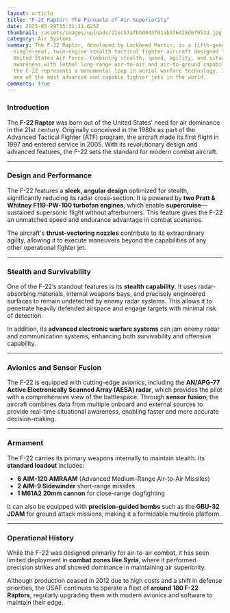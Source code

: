 ```yaml
---
layout: article
title: "F-22 Raptor: The Pinnacle of Air Superiority"
date: 2025-05-28T15:31:11.625Z
thumbnail: /assets/images/uploads/21ecb7afbb0043f01ab976428d6f953d.jpg
category: Air Systems
summary: The F-22 Raptor, developed by Lockheed Martin, is a fifth-generation,
  single-seat, twin-engine stealth tactical fighter aircraft designed for the
  United States Air Force. Combining stealth, speed, agility, and situational
  awareness with lethal long-range air-to-air and air-to-ground capabilities,
  the F-22 represents a monumental leap in aerial warfare technology. It remains
  one of the most advanced and capable fighter jets in the world.
comments: true
---
```

<!--StartFragment-->

### Introduction

The **F-22 Raptor** was born out of the United States' need for air dominance in the 21st century. Originally conceived in the 1980s as part of the Advanced Tactical Fighter (ATF) program, the aircraft made its first flight in 1997 and entered service in 2005. With its revolutionary design and advanced features, the F-22 sets the standard for modern combat aircraft.

- - -

### Design and Performance

The F-22 features a **sleek, angular design** optimized for stealth, significantly reducing its radar cross-section. It is powered by **two Pratt & Whitney F119-PW-100 turbofan engines**, which enable **supercruise**—sustained supersonic flight without afterburners. This feature gives the F-22 an unmatched speed and endurance advantage in combat scenarios.

The aircraft's **thrust-vectoring nozzles** contribute to its extraordinary agility, allowing it to execute maneuvers beyond the capabilities of any other operational fighter jet.

- - -

### Stealth and Survivability

One of the F-22’s standout features is its **stealth capability**. It uses radar-absorbing materials, internal weapons bays, and precisely engineered surfaces to remain undetected by enemy radar systems. This allows it to penetrate heavily defended airspace and engage targets with minimal risk of detection.

In addition, its **advanced electronic warfare systems** can jam enemy radar and communication systems, enhancing both survivability and offensive capability.

- - -

### Avionics and Sensor Fusion

The F-22 is equipped with cutting-edge avionics, including the **AN/APG-77 Active Electronically Scanned Array (AESA) radar**, which provides the pilot with a comprehensive view of the battlespace. Through **sensor fusion**, the aircraft combines data from multiple onboard and external sources to provide real-time situational awareness, enabling faster and more accurate decision-making.

- - -

### Armament

The F-22 carries its primary weapons internally to maintain stealth. Its **standard loadout** includes:

* **6 AIM-120 AMRAAM** (Advanced Medium-Range Air-to-Air Missiles)
* **2 AIM-9 Sidewinder** short-range missiles
* **1 M61A2 20mm cannon** for close-range dogfighting

It can also be equipped with **precision-guided bombs** such as the **GBU-32 JDAM** for ground attack missions, making it a formidable multirole platform.

- - -

### Operational History

While the F-22 was designed primarily for air-to-air combat, it has seen limited deployment in **combat zones like Syria**, where it performed precision strikes and showed dominance in maintaining air superiority.

Although production ceased in 2012 due to high costs and a shift in defense priorities, the USAF continues to operate a fleet of **around 180 F-22 Raptors**, regularly upgrading them with modern avionics and software to maintain their edge.

<!--EndFragment-->